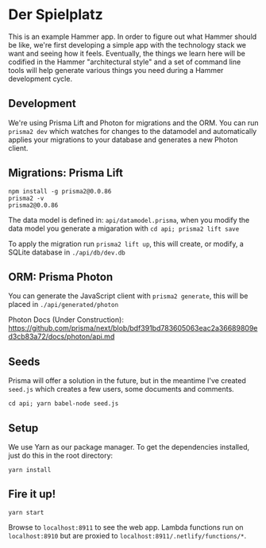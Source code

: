 # Der Spielplatz

This is an example Hammer app. In order to figure out what Hammer should be like,
we're first developing a simple app with the technology stack we want and seeing how
it feels. Eventually, the things we learn here will be codified in the Hammer
"architectural style" and a set of command line tools will help generate various
things you need during a Hammer development cycle.

## Development

We're using Prisma Lift and Photon for migrations and the ORM. You can run
`prisma2 dev` which watches for changes to the datamodel and automatically applies
your migrations to your database and generates a new Photon client.

## Migrations: Prisma Lift

```terminal
npm install -g prisma2@0.0.86
prisma2 -v
prisma2@0.0.86
```

The data model is defined in: `api/datamodel.prisma`, when you modify the data
model you generate a migaration with `cd api; prisma2 lift save`

To apply the migration run `prisma2 lift up`, this will create, or modify, a
SQLite database in `./api/db/dev.db`

## ORM: Prisma Photon

You can generate the JavaScript client with `prisma2 generate`, this will be placed
in `./api/generated/photon`

Photon Docs (Under Construction): https://github.com/prisma/next/blob/bdf391bd783605063eac2a36689809ed3cb83a72/docs/photon/api.md

## Seeds

Prisma will offer a solution in the future, but in the meantime I've created
`seed.js` which creates a few users, some documents and comments.

`cd api; yarn babel-node seed.js`

## Setup

We use Yarn as our package manager. To get the dependencies installed, just do this
in the root directory:

```terminal
yarn install
```

## Fire it up!

```terminal
yarn start
```

Browse to `localhost:8911` to see the web app. Lambda functions run on
`localhost:8910` but are proxied to `localhost:8911/.netlify/functions/*`.
